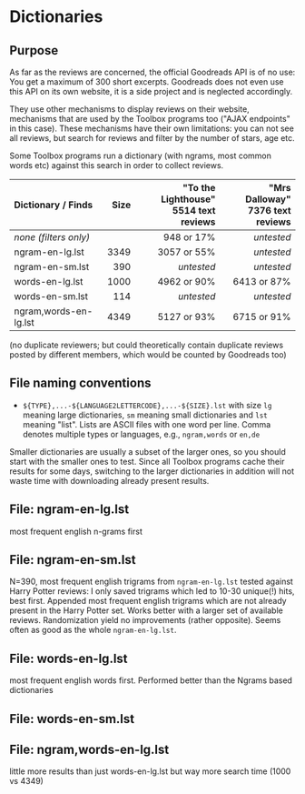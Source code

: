 # Dictionaries

## Purpose

As far as the reviews are concerned, the official Goodreads API is of no use:
You get a maximum of 300 short excerpts. Goodreads does not even use this API on
its own website, it is a side project and is neglected accordingly. 

They use other mechanisms to display reviews on their website, mechanisms that
are used by the Toolbox programs too ("AJAX endpoints" in this case). 
These mechanisms have their own limitations: you can not see all reviews, 
but search for reviews and filter by the number of stars, age etc.

Some Toolbox programs run a dictionary (with ngrams, most common words etc)
against this search in order to collect reviews.


| Dictionary / Finds     | Size | "To the Lighthouse"<br>5514 text reviews | "Mrs Dalloway"<br>7376 text reviews |
|:-----------------------|-----:|--------------------------:|---------------------:|
| _none (filters only)_  |      | 948 or 17%                | _untested_
| ngram-en-lg.lst        | 3349 | 3057 or 55%               | _untested_
| ngram-en-sm.lst        |  390 | _untested_                | _untested_
| words-en-lg.lst        | 1000 | 4962 or 90%               | 6413 or 87%
| words-en-sm.lst        |  114 | _untested_                | _untested_
| ngram,words-en-lg.lst  | 4349 | 5127 or 93%               | 6715 or 91%


(no duplicate reviewers; but could theoretically contain duplicate reviews
posted by different members, which would be counted by Goodreads too)

    
## File naming conventions

- `${TYPE},...-${LANGUAGE2LETTERCODE},...-${SIZE}.lst` with size `lg` meaning large
  dictionaries, `sm` meaning small dictionaries and `lst` meaning "list".
  Lists are ASCII files with one word per line.
  Comma denotes multiple types or languages, e.g., `ngram,words` or `en,de`
  
Smaller dictionaries are usually a subset of the larger ones, so you should 
start with the smaller ones to test. Since all Toolbox programs cache their 
results for some days, switching to the larger dictionaries in addition 
will not waste time with downloading already present results.


## File: ngram-en-lg.lst

most frequent english n-grams first


## File: ngram-en-sm.lst

N=390, most frequent english trigrams from `ngram-en-lg.lst` tested against
Harry Potter reviews: I only saved trigrams which led to 10-30 unique(!) hits,
best first.  Appended most frequent english trigrams which are not already
present in the Harry Potter set.  Works better with a larger set of available
reviews.  Randomization yield no improvements (rather opposite). 
Seems often as good as the whole `ngram-en-lg.lst`.


## File: words-en-lg.lst

most frequent english words first.
Performed better than the Ngrams based dictionaries


## File: words-en-sm.lst


## File: ngram,words-en-lg.lst

little more results than just words-en-lg.lst
but way more search time (1000 vs 4349)

